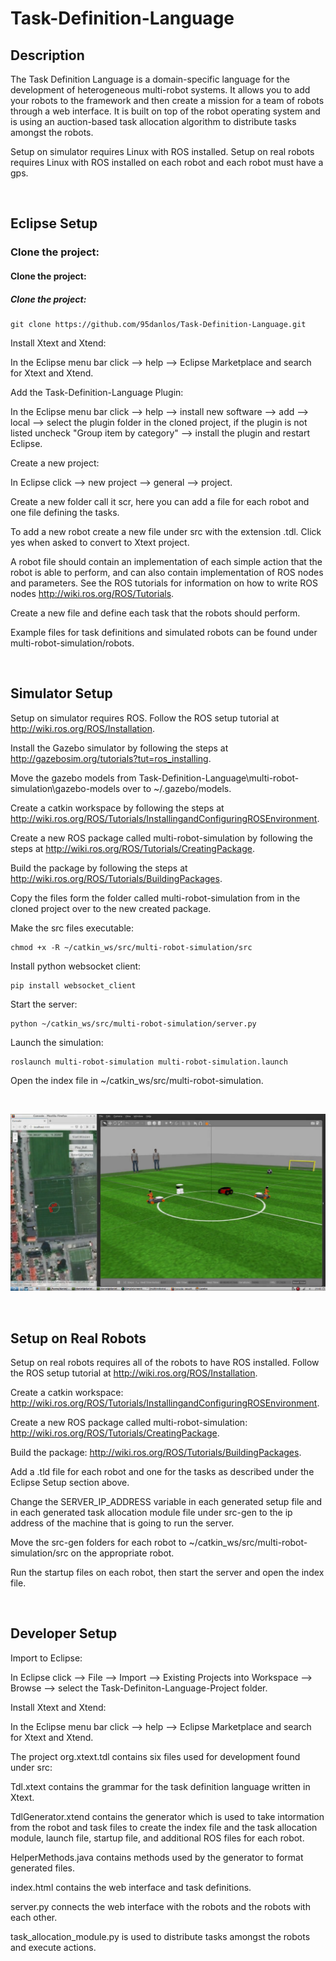 # Task-Definition-Language

## Description
The Task Definition Language is a domain-specific language for the development of heterogeneous multi-robot systems. It allows you to add your robots to the framework and then create a mission for a team of robots through a web interface. It is built on top of the robot operating system and is using an auction-based task allocation algorithm to distribute tasks amongst the robots.

Setup on simulator requires Linux with ROS installed. Setup on real robots requires Linux with ROS installed on each robot and each robot must have a gps.

<br />

## Eclipse Setup

### Clone the project:

#### Clone the project:

##### Clone the project:

```
git clone https://github.com/95danlos/Task-Definition-Language.git
```

Install Xtext and Xtend:

In the Eclipse menu bar click --> help --> Eclipse Marketplace and search for Xtext and Xtend.

Add the Task-Definition-Language Plugin:

In the Eclipse menu bar click --> help --> install new software --> add --> local --> select the plugin folder in the cloned project, if the plugin is not listed uncheck "Group item by category" --> install the plugin and restart Eclipse.


Create a new project:

In Eclipse click --> new project --> general --> project.

Create a new folder call it scr, here you can add a file for each robot and one file defining the tasks.

To add a new robot create a new file under src with the extension .tdl. Click yes when asked to convert to Xtext project.

A robot file should contain an implementation of each simple action that the robot is able to perform, and can also contain implementation of ROS nodes and parameters. See the ROS tutorials for information on how to write ROS nodes http://wiki.ros.org/ROS/Tutorials. 

Create a new file and define each task that the robots should perform.

Example files for task definitions and simulated robots can be found under multi-robot-simulation/robots.


<br />

## Simulator Setup

Setup on simulator requires ROS. Follow the ROS setup tutorial at http://wiki.ros.org/ROS/Installation.

Install the Gazebo simulator by following the steps at http://gazebosim.org/tutorials?tut=ros_installing.

Move the gazebo models from Task-Definition-Language\multi-robot-simulation\gazebo-models over to ~/.gazebo/models.

Create a catkin workspace by following the steps at http://wiki.ros.org/ROS/Tutorials/InstallingandConfiguringROSEnvironment.

Create a new ROS package called multi-robot-simulation by following the steps at http://wiki.ros.org/ROS/Tutorials/CreatingPackage.

Build the package by following the steps at http://wiki.ros.org/ROS/Tutorials/BuildingPackages.

Copy the files form the folder called multi-robot-simulation from in the cloned project over to the new created package.

Make the src files executable:

```
chmod +x -R ~/catkin_ws/src/multi-robot-simulation/src
```

Install python websocket client: 

```
pip install websocket_client
```

Start the server:

```
python ~/catkin_ws/src/multi-robot-simulation/server.py
```

Launch the simulation:

```
roslaunch multi-robot-simulation multi-robot-simulation.launch
```

Open the index file in ~/catkin_ws/src/multi-robot-simulation.

<br /> 

![alt text](https://github.com/95danlos/Task-Definition-Language/blob/master/images/simulation_demo_img_2.png)


<br />

## Setup on Real Robots

Setup on real robots requires all of the robots to have ROS installed. Follow the ROS setup tutorial at http://wiki.ros.org/ROS/Installation.

Create a catkin workspace: http://wiki.ros.org/ROS/Tutorials/InstallingandConfiguringROSEnvironment.

Create a new ROS package called multi-robot-simulation: http://wiki.ros.org/ROS/Tutorials/CreatingPackage.

Build the package: http://wiki.ros.org/ROS/Tutorials/BuildingPackages.

Add a .tld file for each robot and one for the tasks as described under the Eclipse Setup section above.

Change the SERVER_IP_ADDRESS variable in each generated setup file and in each generated task allocation module file under src-gen to the ip address of the machine that is going to run the server.

Move the src-gen folders for each robot to ~/catkin_ws/src/multi-robot-simulation/src on the appropriate robot.

Run the startup files on each robot, then start the server and open the index file.


<br />

## Developer Setup

Import to Eclipse:

In Eclipse click --> File --> Import --> Existing Projects into Workspace --> Browse --> select the Task-Definiton-Language-Project folder.

Install Xtext and Xtend:

In the Eclipse menu bar click --> help --> Eclipse Marketplace and search for Xtext and Xtend.

The project org.xtext.tdl contains six files used for development found under src:
 
Tdl.xtext contains the grammar for the task definition language written in Xtext.

TdlGenerator.xtend contains the generator which is used to take intormation from the robot and task files to create the index file and the task allocation module, launch file, startup file, and additional ROS files for each robot.

HelperMethods.java contains methods used by the generator to format generated files.

index.html contains the web interface and task definitions.

server.py connects the web interface with the robots and the robots with each other.

task_allocation_module.py is used to distribute tasks amongst the robots and execute actions.





